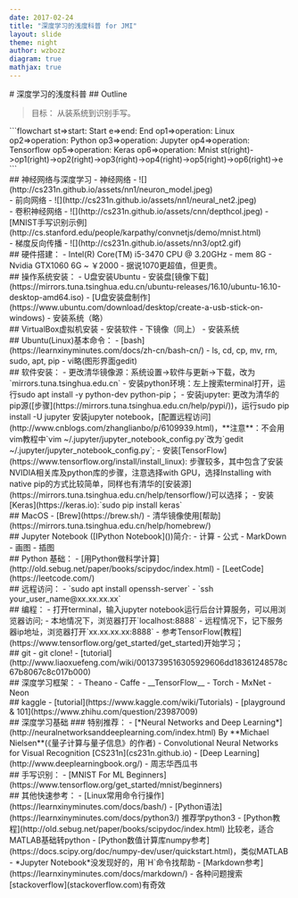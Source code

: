 ```yaml
---
date: 2017-02-24
title: "深度学习的浅度科普 for JMI"
layout: slide
theme: night
author: wzbozz
diagram: true
mathjax: true
---
```


<section markdown="1">
# 深度学习的浅度科普
## Outline

> 目标： 从装系统到识别手写。

</section> <section markdown="1">
```flowchart
st=>start: Start
e=>end: End
op1=>operation: Linux
op2=>operation: Python
op3=>operation: Jupyter
op4=>operation: Tensorflow
op5=>operation: Keras
op6=>operation: Mnist 
st(right)->op1(right)->op2(right)->op3(right)->op4(right)->op5(right)->op6(right)->e
```
</section> <section markdown="1">
## 神经网络与深度学习
- 神经网络
- ![](http://cs231n.github.io/assets/nn1/neuron_model.jpeg)
</section> <section markdown="1">
- 前向网络
- ![](http://cs231n.github.io/assets/nn1/neural_net2.jpeg)
</section> <section markdown="1">
- 卷积神经网络
- ![](http://cs231n.github.io/assets/cnn/depthcol.jpeg)
- [MNIST手写识别示例](http://cs.stanford.edu/people/karpathy/convnetjs/demo/mnist.html)
</section> <section markdown="1">
- 梯度反向传播
- ![](http://cs231n.github.io/assets/nn3/opt2.gif)

</section> <section markdown="1">
## 硬件搭建：
- Intel(R) Core(TM) i5-3470 CPU @ 3.20GHz
- mem 8G
- Nvidia GTX1060 6G ~ ￥2000
  - 据说1070更超值，但更贵。
</section> <section markdown="1">
## 操作系统安装：
- U盘安装Ubuntu
  - 安装盘[镜像下载](https://mirrors.tuna.tsinghua.edu.cn/ubuntu-releases/16.10/ubuntu-16.10-desktop-amd64.iso)
  - [U盘安装盘制作](https://www.ubuntu.com/download/desktop/create-a-usb-stick-on-windows)
  - 安装系统（略）
</section> <section markdown="1">
## VirtualBox虚拟机安装
- 安装软件
- 下镜像（同上）
- 安装系统
</section> <section markdown="1">
## Ubuntu(Linux)基本命令：
- [bash](https://learnxinyminutes.com/docs/zh-cn/bash-cn/)
- ls, cd, cp, mv, rm, sudo, apt, pip
- vi略(图形界面gedit)
</section> <section markdown="1">
## 软件安装：
- 更改清华镜像源：系统设置->软件与更新->下载，改为`mirrors.tuna.tsinghua.edu.cn`
- 安装python环境：左上搜索terminal打开，运行sudo apt install -y python-dev python-pip；
- 安装jupyter: 更改为清华的pip源([步骤](https://mirrors.tuna.tsinghua.edu.cn/help/pypi/))，运行sudo pip install -U jupyter 安装jupyter notebook，[配置远程访问](http://www.cnblogs.com/zhanglianbo/p/6109939.html)，**注意**：不会用vim教程中`vim ~/.jupyter/jupyter_notebook_config.py`改为`gedit ~/.jupyter/jupyter_notebook_config.py`;
- 安装[TensorFlow](https://www.tensorflow.org/install/install_linux): 步骤较多，其中包含了安装NVIDIA相关库及python库的步骤，注意选择with GPU，选择Installing with native pip的方式比较简单，同样也有清华的[安装源](https://mirrors.tuna.tsinghua.edu.cn/help/tensorflow/)可以选择；
- 安装[Keras](https://keras.io):`sudo pip install keras`

</section> <section markdown="1">
## MacOS
- [Brew](https://brew.sh/)
- 清华镜像使用[帮助](https://mirrors.tuna.tsinghua.edu.cn/help/homebrew/)
</section> <section markdown="1">
## Jupyter Notebook ([IPython Notebook]())简介:
 - 计算
 - 公式
 - MarkDown
 - 画图
 - 插图
</section> <section markdown="1">
## Python 基础：
- [用Python做科学计算](http://old.sebug.net/paper/books/scipydoc/index.html)
- [LeetCode](https://leetcode.com/)
</section> <section markdown="1">
## 远程访问：
 - `sudo apt install openssh-server`
 - `ssh your_user_name@xx.xx.xx.xx`
 </section> <section markdown="1">
## 编程：
 - 打开terminal，输入jupyter notebook运行后台计算服务，可以用浏览器访问;
 - 本地情况下，浏览器打开`localhost:8888`
 - 远程情况下，记下服务器ip地址，浏览器打开`xx.xx.xx.xx:8888`
 - 参考TensorFlow[教程](https://www.tensorflow.org/get_started/get_started)开始学习；
</section> <section markdown="1">
## git 
- git clone!
- [tutorial](http://www.liaoxuefeng.com/wiki/0013739516305929606dd18361248578c67b8067c8c017b000)
</section> <section markdown="1">
## 深度学习框架：
 - Theano
 - Caffe
 - __TensorFlow__
 - Torch
 - MxNet
 - Neon
</section> <section markdown="1">
## kaggle
 - [tutorial](https://www.kaggle.com/wiki/Tutorials)
 - [playground & 101](https://www.zhihu.com/question/23987009)
</section> <section markdown="1">
## 深度学习基础
### 特别推荐：
- [*Neural Networks and Deep Learning*](http://neuralnetworksanddeeplearning.com/index.html) By **Michael Nielsen**(《量子计算与量子信息》的作者)
-  Convolutional Neural Networks for Visual Recognition [CS231n](cs231n.github.io) 
- [Deep Learning](http://www.deeplearningbook.org/)
- 周志华西瓜书
</section> <section markdown="1">
## 手写识别：
  - [MNIST For ML Beginners](https://www.tensorflow.org/get_started/mnist/beginners)
</section> <section markdown="1">
## 其他快速参考：
 - [Linux常用命令行操作](https://learnxinyminutes.com/docs/bash/)
 - [Python语法](https://learnxinyminutes.com/docs/python3/) 推荐学python3
 - [Python教程](http://old.sebug.net/paper/books/scipydoc/index.html) 比较老，适合MATLAB基础转python
 - [Python数值计算库numpy参考](https://docs.scipy.org/doc/numpy-dev/user/quickstart.html)，类似MATLAB
 - *Jupyter Notebook*没发现好的，用`H`命令找帮助
 - [Markdown参考](https://learnxinyminutes.com/docs/markdown/)
 - 各种问题搜索[stackoverflow](stackoverflow.com)有奇效
</section> 
